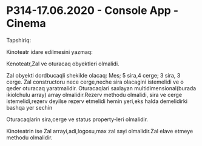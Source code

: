 # P314-17.06.2020 - Console App - Cinema


Tapshiriq:

Kinoteatr idare edilmesini yazmaq:

Kenoteatr,Zal ve oturacaq obyektleri olmalidi.

Zal obyekti dordbucaqli shekilde olacaq: Mes; 5 sira,4 cerge; 3 sira, 3 cerge. Zal constructoru nece cerge,neche sira olacagini istemelidi ve o qeder oturacaq yaratmalidir. Oturacaqlari saxlayan multidimensional(burada ikiolchulu array) array olmalidir.Rezerv methodu olmalidi, sira ve cerge istemelidi,rezerv deyilse rezerv etmelidi hemin yeri,eks halda demelidirki bashqa yer sechin

Oturacaqlarin sira,cerge ve status property-leri olmalidir.

Kinoteatrin ise Zal arrayi,adi,logosu,max zal sayi olmalidir.Zal elave etmeye methodu olmalidir.

